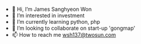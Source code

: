 - 👋 Hi, I’m James Sanghyeon Won
- 👀 I’m interested in investment
- 🌱 I’m currently learning python, php
- 💞️ I’m looking to collaborate on start-up 'gongmap'
- 📫 How to reach me wsh137@twosun.com

<!---
wsh137/wsh137 is a ✨ special ✨ repository because its `README.md` (this file) appears on your GitHub profile.
You can click the Preview link to take a look at your changes.
--->
